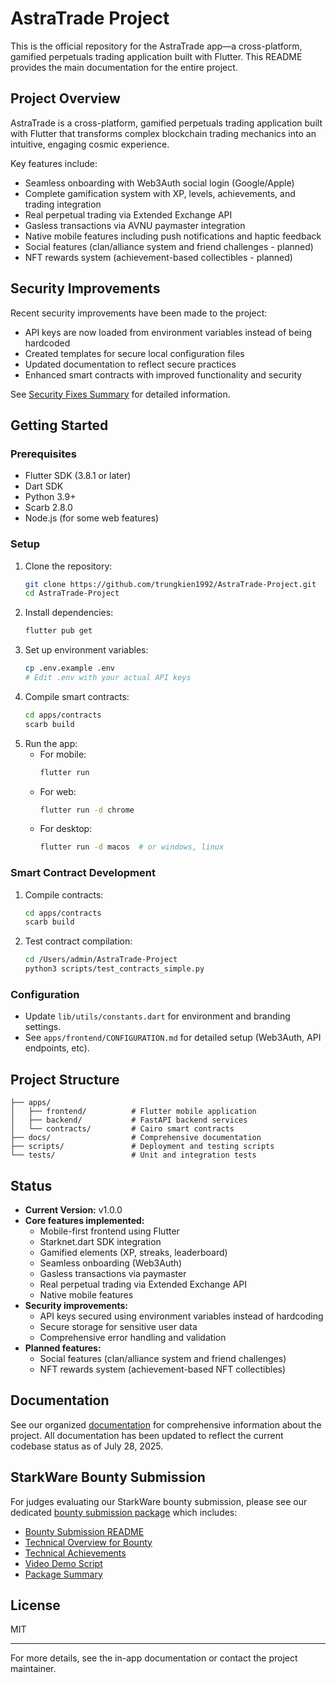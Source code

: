 # AstraTrade Project

This is the official repository for the AstraTrade app—a cross-platform, gamified perpetuals trading application built with Flutter. This README provides the main documentation for the entire project.

## Project Overview
AstraTrade is a cross-platform, gamified perpetuals trading application built with Flutter that transforms complex blockchain trading mechanics into an intuitive, engaging cosmic experience.

Key features include:
- Seamless onboarding with Web3Auth social login (Google/Apple)
- Complete gamification system with XP, levels, achievements, and trading integration
- Real perpetual trading via Extended Exchange API
- Gasless transactions via AVNU paymaster integration
- Native mobile features including push notifications and haptic feedback
- Social features (clan/alliance system and friend challenges - planned)
- NFT rewards system (achievement-based collectibles - planned)

## Security Improvements
Recent security improvements have been made to the project:
- API keys are now loaded from environment variables instead of being hardcoded
- Created templates for secure local configuration files
- Updated documentation to reflect secure practices
- Enhanced smart contracts with improved functionality and security

See [Security Fixes Summary](docs/security/SECURITY_FIXES_SUMMARY.md) for detailed information.

## Getting Started

### Prerequisites
- Flutter SDK (3.8.1 or later)
- Dart SDK
- Python 3.9+
- Scarb 2.8.0
- Node.js (for some web features)

### Setup
1. Clone the repository:
   ```bash
   git clone https://github.com/trungkien1992/AstraTrade-Project.git
   cd AstraTrade-Project
   ```
2. Install dependencies:
   ```bash
   flutter pub get
   ```
3. Set up environment variables:
   ```bash
   cp .env.example .env
   # Edit .env with your actual API keys
   ```
4. Compile smart contracts:
   ```bash
   cd apps/contracts
   scarb build
   ```
5. Run the app:
   - For mobile:
     ```bash
     flutter run
     ```
   - For web:
     ```bash
     flutter run -d chrome
     ```
   - For desktop:
     ```bash
     flutter run -d macos  # or windows, linux
     ```

### Smart Contract Development
1. Compile contracts:
   ```bash
   cd apps/contracts
   scarb build
   ```
2. Test contract compilation:
   ```bash
   cd /Users/admin/AstraTrade-Project
   python3 scripts/test_contracts_simple.py
   ```

### Configuration
- Update `lib/utils/constants.dart` for environment and branding settings.
- See `apps/frontend/CONFIGURATION.md` for detailed setup (Web3Auth, API endpoints, etc).

## Project Structure
```
├── apps/
│   ├── frontend/          # Flutter mobile application
│   ├── backend/           # FastAPI backend services
│   └── contracts/         # Cairo smart contracts
├── docs/                  # Comprehensive documentation
├── scripts/               # Deployment and testing scripts
└── tests/                 # Unit and integration tests
```

## Status
- **Current Version:** v1.0.0
- **Core features implemented:**
  - Mobile-first frontend using Flutter
  - Starknet.dart SDK integration
  - Gamified elements (XP, streaks, leaderboard)
  - Seamless onboarding (Web3Auth)
  - Gasless transactions via paymaster
  - Real perpetual trading via Extended Exchange API
  - Native mobile features
- **Security improvements:**
  - API keys secured using environment variables instead of hardcoding
  - Secure storage for sensitive user data
  - Comprehensive error handling and validation
- **Planned features:**
  - Social features (clan/alliance system and friend challenges)
  - NFT rewards system (achievement-based NFT collectibles)

## Documentation

See our organized [documentation](docs/README.md) for comprehensive information about the project. All documentation has been updated to reflect the current codebase status as of July 28, 2025.

## StarkWare Bounty Submission

For judges evaluating our StarkWare bounty submission, please see our dedicated [bounty submission package](bounty_submission/package_summary.md) which includes:
- [Bounty Submission README](BOUNTY_SUBMISSION_README.md)
- [Technical Overview for Bounty](docs/architecture/bounty_technical_overview.md)
- [Technical Achievements](bounty_submission/technical_achievements.md)
- [Video Demo Script](bounty_submission/video_demo_script.md)
- [Package Summary](bounty_submission/package_summary.md)

## License
MIT

---
For more details, see the in-app documentation or contact the project maintainer.